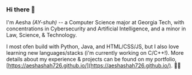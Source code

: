 ### Hi there 👋
I'm Aesha *(AY-shuh)* -- a Computer Science major at Georgia Tech, with concentrations in Cybersecurity and Artificial Intelligence, and a minor in Law, Science, & Technology. <br>

I most ofen build with Python, Java, and HTML/CSS/JS, but I also love learning new languages/stacks (i'm currently working on C/C++!). More details about my experience & projects can be found on my portfolio, [https://aeshashah726.github.io/](https://aeshashah726.github.io/). 🚀✨



